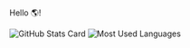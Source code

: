 Hello 🌎!

![GitHub Stats Card](https://github-readme-stats.vercel.app/api?username=komisan19&show_icons=true&count_private=true)
![Most Used Languages](https://github-readme-stats.vercel.app/api/top-langs/?username=komisan19)
